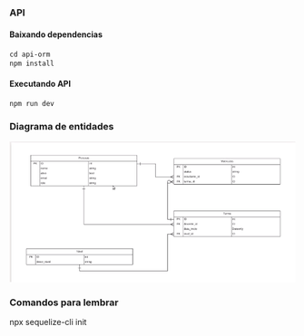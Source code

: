 ### API 


#### Baixando dependencias

```
cd api-orm
npm install
```

#### Executando API

```
npm run dev
```
### Diagrama de entidades
![Diagrama de entidades](DER.png)


### Comandos para lembrar

npx sequelize-cli init














